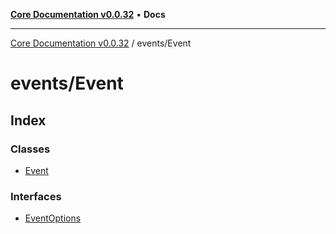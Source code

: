 [**Core Documentation v0.0.32**](../../README.md) • **Docs**

***

[Core Documentation v0.0.32](../../modules.md) / events/Event

# events/Event

## Index

### Classes

- [Event](classes/Event.md)

### Interfaces

- [EventOptions](interfaces/EventOptions.md)
